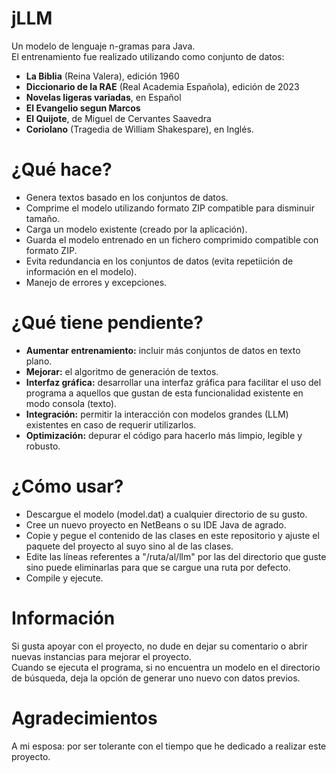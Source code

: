 # jLLM
Un modelo de lenguaje n-gramas para Java.<br>
El entrenamiento fue realizado utilizando como conjunto de datos:
* <b>La Biblia</b> (Reina Valera), edición 1960
* <b>Diccionario de la RAE</b> (Real Academia Española), edición de 2023
* <b>Novelas ligeras variadas</b>, en Español
* <b>El Evangelio segun Marcos</b>
* <b>El Quijote</b>, de Miguel de Cervantes Saavedra
* <b>Coriolano</b> (Tragedia de William Shakespare), en Inglés.

# ¿Qué hace?
* Genera textos basado en los conjuntos de datos.
* Comprime el modelo utilizando formato ZIP compatible para disminuir tamaño.
* Carga un modelo existente (creado por la aplicación).
* Guarda el modelo entrenado en un fichero comprimido compatible con formato ZIP.
* Evita redundancia en los conjuntos de datos (evita repetiición de información en el modelo).
* Manejo de errores y excepciones.

# ¿Qué tiene pendiente?
* <b>Aumentar entrenamiento:</b> incluir más conjuntos de datos en texto plano.
* <b>Mejorar:</b> el algoritmo de generación de textos.
* <b>Interfaz gráfica:</b> desarrollar una interfaz gráfica para facilitar el uso del programa a aquellos que gustan de esta funcionalidad existente en modo consola (texto).
* <b>Integración:</b> permitir la interacción con modelos grandes (LLM) existentes en caso de requerir utilizarlos.
* <b>Optimización:</b> depurar el código para hacerlo más limpio, legible y robusto.

# ¿Cómo usar?
* Descargue el modelo (model.dat) a cualquier directorio de su gusto.
* Cree un nuevo proyecto en NetBeans o su IDE Java de agrado.
* Copie y pegue el contenido de las clases en este repositorio y ajuste el paquete del proyecto al suyo sino al de las clases.
* Edite las líneas referentes a "/ruta/al/llm" por las del directorio que guste sino puede eliminarlas para que se cargue una ruta por defecto.
* Compile y ejecute.
  
# Información
Si gusta apoyar con el proyecto, no dude en dejar su comentario o abrir nuevas instancias para mejorar el proyecto.<br>
Cuando se ejecuta el programa, si no encuentra un modelo en el directorio de búsqueda, deja la opción de generar uno nuevo con datos previos.

# Agradecimientos
A mi esposa: por ser tolerante con el tiempo que he dedicado a realizar este proyecto. 

